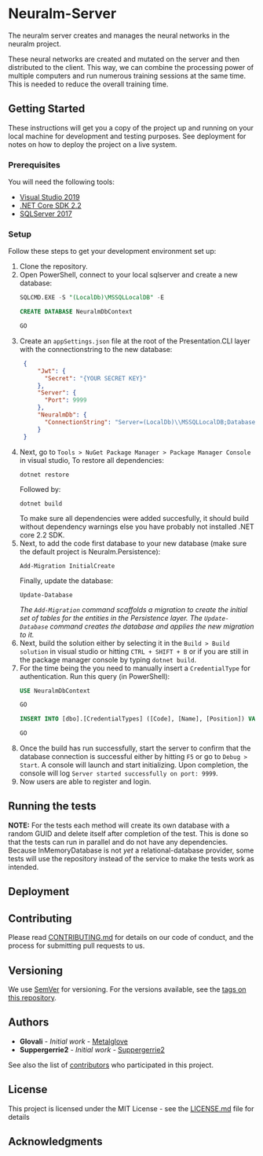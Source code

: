 # Neuralm-Server

The neuralm server creates and manages the neural networks in the neuralm project.

These neural networks are created and mutated on the server and then distributed to the client. This way, we can combine the processing power of multiple computers and run numerous training sessions at the same time.
This is needed to reduce the overall training time.

## Getting Started

These instructions will get you a copy of the project up and running on your local machine for development and testing purposes. See deployment for notes on how to deploy the project on a live system.

### Prerequisites
You will need the following tools:

* [Visual Studio 2019](https://www.visualstudio.com/downloads/)
* [.NET Core SDK 2.2](https://www.microsoft.com/net/download/dotnet-core/2.2)
* [SQLServer 2017](https://www.microsoft.com/nl-nl/sql-server/sql-server-downloads)


### Setup
Follow these steps to get your development environment set up:

  1. Clone the repository.
  2. Open PowerShell, connect to your local sqlserver and create a new database:
     ```sql
     SQLCMD.EXE -S "(LocalDb)\MSSQLLocalDB" -E

     CREATE DATABASE NeuralmDbContext

     GO
     ```
  3. Create an `appSettings.json` file at the root of the Presentation.CLI layer with the connectionstring to the new database:
     ```json
      {
          "Jwt": {
            "Secret": "{YOUR SECRET KEY}" 
          },
          "Server": {
            "Port": 9999
          },
          "NeuralmDb": {
            "ConnectionString": "Server=(LocalDb)\\MSSQLLocalDB;Database=NeuralmDbContext;Trusted_Connection=True;MultipleActiveResultSets=true"
          } 
      }
     ```
  4. Next, go to `Tools > NuGet Package Manager > Package Manager Console` in visual studio, To restore all dependencies:
     ```
     dotnet restore
     ```
     Followed by:
     ```
     dotnet build
     ```
     To make sure all dependencies were added succesfully, it should build without dependency warnings else you have probably not installed .NET core 2.2 SDK.
  5. Next, to add the code first database to your new database (make sure the default project is Neuralm.Persistence):
     ```
     Add-Migration InitialCreate
     ```
     Finally, update the database:
     ```
     Update-Database
     ```
     *The `Add-Migration` command scaffolds a migration to create the initial set of tables for the entities in the Persistence layer. The `Update-Database` command creates the database and applies the new migration to it.*
  6. Next, build the solution either by selecting it in the `Build > Build solution` in visual studio or hitting `CTRL + SHIFT + B` or if you are still in the package manager console by typing `dotnet build`.
  7. For the time being the you need to manually insert a `CredentialType` for authentication. Run this query (in PowerShell):
     ```sql
     USE NeuralmDbContext

     GO

     INSERT INTO [dbo].[CredentialTypes] ([Code], [Name], [Position]) VALUES ('Name', 'Name', 1)

     GO
     ```
  8. Once the build has run successfully, start the server to confirm that the database connection is successful either by hitting `F5` or go to `Debug > Start`. A console will launch and start initializing. Upon completion, the console will log `Server started successfully on port: 9999`.
  9. Now users are able to register and login.

## Running the tests

**NOTE:** For the tests each method will create its own database with a random GUID and delete itself after completion of the test. This is done so that the tests can run in parallel and do not have any dependencies. Because InMemoryDatabase is not *yet* a relational-database provider, some tests will use the repository instead of the service to make the tests work as intended.

## Deployment

## Contributing

Please read [CONTRIBUTING.md](CONTRIBUTING.md) for details on our code of conduct, and the process for submitting pull requests to us.

## Versioning

We use [SemVer](http://semver.org/) for versioning. For the versions available, see the [tags on this repository](https://github.com/your/project/tags). 

## Authors

* **Glovali** - *Initial work* - [Metalglove](https://github.com/metalglove)
* **Suppergerrie2** - *Initial work* - [Suppergerrie2](https://github.com/suppergerrie2)

See also the list of [contributors](https://github.com/neuralm/Neuralm-Server/contributors) who participated in this project.

## License

This project is licensed under the MIT License - see the [LICENSE.md](LICENSE.md) file for details

## Acknowledgments
